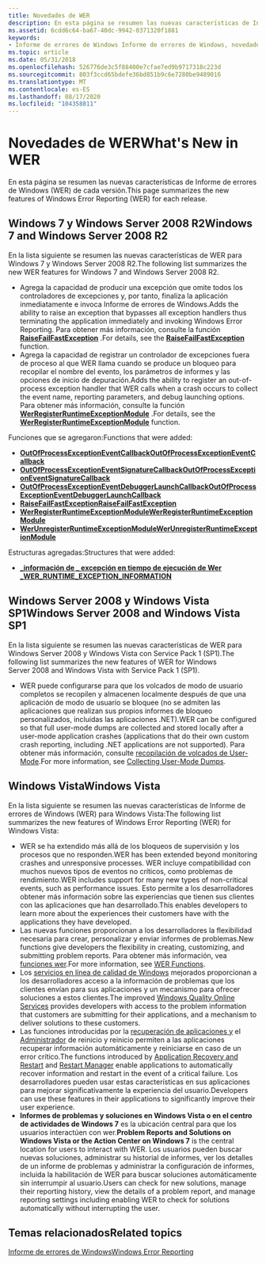 ```yaml
---
title: Novedades de WER
description: En esta página se resumen las nuevas características de Informe de errores de Windows (WER) de cada versión.
ms.assetid: 6cdd6c64-ba67-40dc-9942-0371320f1881
keywords:
- Informe de errores de Windows Informe de errores de Windows, novedades
ms.topic: article
ms.date: 05/31/2018
ms.openlocfilehash: 526776de3c5f88400e7cfae7ed9b9717318c223d
ms.sourcegitcommit: 803f3ccd65bdefe36bd851b9c6e7280be9489016
ms.translationtype: MT
ms.contentlocale: es-ES
ms.lasthandoff: 08/17/2020
ms.locfileid: "104358811"
---
```

# <a name="whats-new-in-wer"></a><span data-ttu-id="f0c71-104">Novedades de WER</span><span class="sxs-lookup"><span data-stu-id="f0c71-104">What's New in WER</span></span>

<span data-ttu-id="f0c71-105">En esta página se resumen las nuevas características de Informe de errores de Windows (WER) de cada versión.</span><span class="sxs-lookup"><span data-stu-id="f0c71-105">This page summarizes the new features of Windows Error Reporting (WER) for each release.</span></span>

## <a name="windows-7-and-windows-server-2008-r2"></a><span data-ttu-id="f0c71-106">Windows 7 y Windows Server 2008 R2</span><span class="sxs-lookup"><span data-stu-id="f0c71-106">Windows 7 and Windows Server 2008 R2</span></span>

<span data-ttu-id="f0c71-107">En la lista siguiente se resumen las nuevas características de WER para Windows 7 y Windows Server 2008 R2.</span><span class="sxs-lookup"><span data-stu-id="f0c71-107">The following list summarizes the new WER features for Windows 7 and Windows Server 2008 R2.</span></span>

-   <span data-ttu-id="f0c71-108">Agrega la capacidad de producir una excepción que omite todos los controladores de excepciones y, por tanto, finaliza la aplicación inmediatamente e invoca Informe de errores de Windows.</span><span class="sxs-lookup"><span data-stu-id="f0c71-108">Adds the ability to raise an exception that bypasses all exception handlers thus terminating the application immediately and invoking Windows Error Reporting.</span></span> <span data-ttu-id="f0c71-109">Para obtener más información, consulte la función [**RaiseFailFastException**](/previous-versions/dd408166(v=vs.85)) .</span><span class="sxs-lookup"><span data-stu-id="f0c71-109">For details, see the [**RaiseFailFastException**](/previous-versions/dd408166(v=vs.85)) function.</span></span>
-   <span data-ttu-id="f0c71-110">Agrega la capacidad de registrar un controlador de excepciones fuera de proceso al que WER llama cuando se produce un bloqueo para recopilar el nombre del evento, los parámetros de informes y las opciones de inicio de depuración.</span><span class="sxs-lookup"><span data-stu-id="f0c71-110">Adds the ability to register an out-of-process exception handler that WER calls when a crash occurs to collect the event name, reporting parameters, and debug launching options.</span></span> <span data-ttu-id="f0c71-111">Para obtener más información, consulte la función [**WerRegisterRuntimeExceptionModule**](/windows/desktop/api/Werapi/nf-werapi-werregisterruntimeexceptionmodule) .</span><span class="sxs-lookup"><span data-stu-id="f0c71-111">For details, see the [**WerRegisterRuntimeExceptionModule**](/windows/desktop/api/Werapi/nf-werapi-werregisterruntimeexceptionmodule) function.</span></span>

<span data-ttu-id="f0c71-112">Funciones que se agregaron:</span><span class="sxs-lookup"><span data-stu-id="f0c71-112">Functions that were added:</span></span>

-   [<span data-ttu-id="f0c71-113">**OutOfProcessExceptionEventCallback**</span><span class="sxs-lookup"><span data-stu-id="f0c71-113">**OutOfProcessExceptionEventCallback**</span></span>](/windows/desktop/api/Werapi/nc-werapi-pfn_wer_runtime_exception_event)
-   [<span data-ttu-id="f0c71-114">**OutOfProcessExceptionEventSignatureCallback**</span><span class="sxs-lookup"><span data-stu-id="f0c71-114">**OutOfProcessExceptionEventSignatureCallback**</span></span>](/windows/desktop/api/Werapi/nc-werapi-pfn_wer_runtime_exception_event_signature)
-   [<span data-ttu-id="f0c71-115">**OutOfProcessExceptionEventDebuggerLaunchCallback**</span><span class="sxs-lookup"><span data-stu-id="f0c71-115">**OutOfProcessExceptionEventDebuggerLaunchCallback**</span></span>](/windows/desktop/api/Werapi/nc-werapi-pfn_wer_runtime_exception_debugger_launch)
-   <span data-ttu-id="f0c71-116">[**RaiseFailFastException**](/previous-versions/dd408166(v=vs.85))</span><span class="sxs-lookup"><span data-stu-id="f0c71-116">[**RaiseFailFastException**](/previous-versions/dd408166(v=vs.85))</span></span>
-   [<span data-ttu-id="f0c71-117">**WerRegisterRuntimeExceptionModule**</span><span class="sxs-lookup"><span data-stu-id="f0c71-117">**WerRegisterRuntimeExceptionModule**</span></span>](/windows/desktop/api/Werapi/nf-werapi-werregisterruntimeexceptionmodule)
-   [<span data-ttu-id="f0c71-118">**WerUnregisterRuntimeExceptionModule**</span><span class="sxs-lookup"><span data-stu-id="f0c71-118">**WerUnregisterRuntimeExceptionModule**</span></span>](/windows/desktop/api/Werapi/nf-werapi-werunregisterruntimeexceptionmodule)

<span data-ttu-id="f0c71-119">Estructuras agregadas:</span><span class="sxs-lookup"><span data-stu-id="f0c71-119">Structures that were added:</span></span>

-   [<span data-ttu-id="f0c71-120">**\_información de \_ excepción en tiempo de ejecución de Wer \_**</span><span class="sxs-lookup"><span data-stu-id="f0c71-120">**WER\_RUNTIME\_EXCEPTION\_INFORMATION**</span></span>](/windows/desktop/api/Werapi/ns-werapi-wer_runtime_exception_information)

## <a name="windows-server-2008-and-windows-vista-sp1"></a><span data-ttu-id="f0c71-121">Windows Server 2008 y Windows Vista SP1</span><span class="sxs-lookup"><span data-stu-id="f0c71-121">Windows Server 2008 and Windows Vista SP1</span></span>

<span data-ttu-id="f0c71-122">En la lista siguiente se resumen las nuevas características de WER para Windows Server 2008 y Windows Vista con Service Pack 1 (SP1).</span><span class="sxs-lookup"><span data-stu-id="f0c71-122">The following list summarizes the new features of WER for Windows Server 2008 and Windows Vista with Service Pack 1 (SP1).</span></span>

-   <span data-ttu-id="f0c71-123">WER puede configurarse para que los volcados de modo de usuario completos se recopilen y almacenen localmente después de que una aplicación de modo de usuario se bloquee (no se admiten las aplicaciones que realizan sus propios informes de bloqueo personalizados, incluidas las aplicaciones .NET).</span><span class="sxs-lookup"><span data-stu-id="f0c71-123">WER can be configured so that full user-mode dumps are collected and stored locally after a user-mode application crashes (applications that do their own custom crash reporting, including .NET applications are not supported).</span></span> <span data-ttu-id="f0c71-124">Para obtener más información, consulte [recopilación de volcados de User-Mode](collecting-user-mode-dumps.md).</span><span class="sxs-lookup"><span data-stu-id="f0c71-124">For more information, see [Collecting User-Mode Dumps](collecting-user-mode-dumps.md).</span></span>

## <a name="windows-vista"></a><span data-ttu-id="f0c71-125">Windows Vista</span><span class="sxs-lookup"><span data-stu-id="f0c71-125">Windows Vista</span></span>

<span data-ttu-id="f0c71-126">En la lista siguiente se resumen las nuevas características de Informe de errores de Windows (WER) para Windows Vista:</span><span class="sxs-lookup"><span data-stu-id="f0c71-126">The following list summarizes the new features of Windows Error Reporting (WER) for Windows Vista:</span></span>

-   <span data-ttu-id="f0c71-127">WER se ha extendido más allá de los bloqueos de supervisión y los procesos que no responden.</span><span class="sxs-lookup"><span data-stu-id="f0c71-127">WER has been extended beyond monitoring crashes and unresponsive processes.</span></span> <span data-ttu-id="f0c71-128">WER incluye compatibilidad con muchos nuevos tipos de eventos no críticos, como problemas de rendimiento.</span><span class="sxs-lookup"><span data-stu-id="f0c71-128">WER includes support for many new types of non-critical events, such as performance issues.</span></span> <span data-ttu-id="f0c71-129">Esto permite a los desarrolladores obtener más información sobre las experiencias que tienen sus clientes con las aplicaciones que han desarrollado.</span><span class="sxs-lookup"><span data-stu-id="f0c71-129">This enables developers to learn more about the experiences their customers have with the applications they have developed.</span></span>
-   <span data-ttu-id="f0c71-130">Las nuevas funciones proporcionan a los desarrolladores la flexibilidad necesaria para crear, personalizar y enviar informes de problemas.</span><span class="sxs-lookup"><span data-stu-id="f0c71-130">New functions give developers the flexibility in creating, customizing, and submitting problem reports.</span></span> <span data-ttu-id="f0c71-131">Para obtener más información, vea [funciones wer](wer-functions.md).</span><span class="sxs-lookup"><span data-stu-id="f0c71-131">For more information, see [WER Functions](wer-functions.md).</span></span>
-   <span data-ttu-id="f0c71-132">Los [servicios en línea de calidad de Windows](https://www.microsoft.com/?ref=go) mejorados proporcionan a los desarrolladores acceso a la información de problemas que los clientes envían para sus aplicaciones y un mecanismo para ofrecer soluciones a estos clientes.</span><span class="sxs-lookup"><span data-stu-id="f0c71-132">The improved [Windows Quality Online Services](https://www.microsoft.com/?ref=go) provides developers with access to the problem information that customers are submitting for their applications, and a mechanism to deliver solutions to these customers.</span></span>
-   <span data-ttu-id="f0c71-133">Las funciones introducidas por la [recuperación de aplicaciones y](/windows/desktop/Recovery/application-recovery-and-restart-portal) el [Administrador](/windows/desktop/RstMgr/restart-manager-portal) de reinicio y reinicio permiten a las aplicaciones recuperar información automáticamente y reiniciarse en caso de un error crítico.</span><span class="sxs-lookup"><span data-stu-id="f0c71-133">The functions introduced by [Application Recovery and Restart](/windows/desktop/Recovery/application-recovery-and-restart-portal) and [Restart Manager](/windows/desktop/RstMgr/restart-manager-portal) enable applications to automatically recover information and restart in the event of a critical failure.</span></span> <span data-ttu-id="f0c71-134">Los desarrolladores pueden usar estas características en sus aplicaciones para mejorar significativamente la experiencia del usuario.</span><span class="sxs-lookup"><span data-stu-id="f0c71-134">Developers can use these features in their applications to significantly improve their user experience.</span></span>
-   <span data-ttu-id="f0c71-135">**Informes de problemas y soluciones en Windows Vista o en el centro de actividades de Windows 7** es la ubicación central para que los usuarios interactúen con wer.</span><span class="sxs-lookup"><span data-stu-id="f0c71-135">**Problem Reports and Solutions on Windows Vista or the Action Center on Windows 7** is the central location for users to interact with WER.</span></span> <span data-ttu-id="f0c71-136">Los usuarios pueden buscar nuevas soluciones, administrar su historial de informes, ver los detalles de un informe de problemas y administrar la configuración de informes, incluida la habilitación de WER para buscar soluciones automáticamente sin interrumpir al usuario.</span><span class="sxs-lookup"><span data-stu-id="f0c71-136">Users can check for new solutions, manage their reporting history, view the details of a problem report, and manage reporting settings including enabling WER to check for solutions automatically without interrupting the user.</span></span>

## <a name="related-topics"></a><span data-ttu-id="f0c71-137">Temas relacionados</span><span class="sxs-lookup"><span data-stu-id="f0c71-137">Related topics</span></span>

<dl> <dt>

[<span data-ttu-id="f0c71-138">Informe de errores de Windows</span><span class="sxs-lookup"><span data-stu-id="f0c71-138">Windows Error Reporting</span></span>](windows-error-reporting.md)
</dt> </dl>

 

 